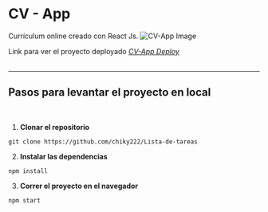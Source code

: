 # CV - App

Currículum online creado con React Js.
![CV-App Image](https://res.cloudinary.com/dyfvpilfz/image/upload/v1680290882/imageCv_lddyaw.png)

Link para ver el proyecto deployado
_[CV-App Deploy](https://app-cv.netlify.app/)_
<br>
<br>
<hr>

## Pasos para levantar el proyecto en local
<br>

1.  **Clonar el repositorio**

```
git clone https://github.com/chiky222/Lista-de-tareas
```

2. **Instalar las dependencias**

```
npm install
```

3. **Correr el proyecto en el navegador**

```
npm start
```
